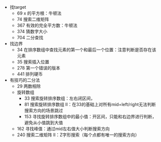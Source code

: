 - 找target
  - 69 x 的平方根：牛顿法
  - 74 搜索二维矩阵
  - 367 有效的完全平方数：牛顿法
  - 374 猜数字大小
  - 704 二分查找
- 找边界
  - 34 在排序数组中查找元素的第一个和最后一个位置：注意判断是否存在该元素
  - 35 搜索插入位置
  - 278 第一个错误的版本
  - 441 排列硬币
- 有技巧的二分法
  - 29 两数相除
  - 旋转数组
    - 33 搜索旋转排序数组：左右闭区间，
    - 81 搜索旋转排序数组 II：在33的基础上对所有mid=left/right无法判断搜索方向的场景跳过
    - 153 寻找旋转排序数组中的最小值：开区间，只能和右边界进行判断，避免从小值跳到大值
  - 162 寻找峰值：通过mid左右值大小判断搜索方向
  - 240 搜索二维矩阵 II：Z字形搜索（每个点都有唯一的搜索方向）